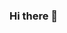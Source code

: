 ### Hi there 👋

<!--
**kimya-h/kimya-h** is a ✨ _special_ ✨ repository because its `README.md` (this file) appears on your GitHub profile.

Here are some ideas to get you started:

- 🔭 I’m currently working on React Projects 
- 🌱 I’m currently learning React.js and Typescript and Front-end skills
- 👯 I’m looking to collaborate on Front-end
- 💬 Ask me about working on open-source projects
- 📫 How to reach me: ...
